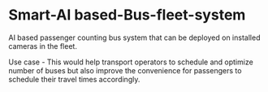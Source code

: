# Smart-AI based-Bus-fleet-system

AI based passenger counting bus system that can be deployed on installed cameras in the fleet. 

Use case - This would help transport operators to schedule and optimize number of buses but also improve the convenience for passengers to schedule their travel times accordingly. 
